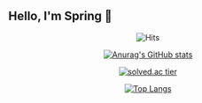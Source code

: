 ## Hello, I'm Spring 🌱


<div align="center">
  

  ![Hits](https://hits.seeyoufarm.com/api/count/incr/badge.svg?url=https%3A%2F%2Fgithub.com%2Fb0m313&count_bg=%23B3D39A&title_bg=%23264418&icon=&icon_color=%23E7E7E7&title=%F0%9F%8C%B1&edge_flat=false)

  [![Anurag's GitHub stats](https://github-readme-stats.vercel.app/api?username=b0m313&show_icons=true&theme=vue-dark&count_private=true)](https://github.com/b0m313/github-readme-stats)
  
   [![solved.ac tier](http://mazassumnida.wtf/api/v2/generate_badge?boj=zxx0313)](https://solved.ac/zxx0313)
  
  [![Top Langs](https://github-readme-stats.vercel.app/api/top-langs/?username=b0m313)](https://github.com/anuraghazra/github-readme-stats)


</div>

 
